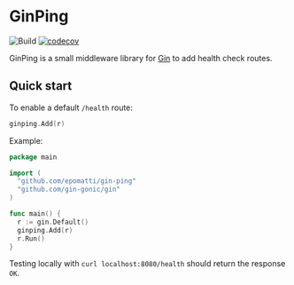 # GinPing

![Build](https://github.com/epomatti/gin-ping/actions/workflows/go.yml/badge.svg) [![codecov](https://codecov.io/gh/epomatti/gin-ping/branch/main/graph/badge.svg?token=FNZD2AMY6K)](https://codecov.io/gh/epomatti/gin-ping)

GinPing is a small middleware library for [Gin][1] to add health check routes.

## Quick start

To enable a default `/health` route:

```go
ginping.Add(r)
```

Example:

```go
package main

import (
  "github.com/epomatti/gin-ping"
  "github.com/gin-gonic/gin"
)

func main() {
  r := gin.Default()
  ginping.Add(r)
  r.Run()
}
```

Testing locally with `curl localhost:8080/health` should return the response `OK`.

[1]: https://github.com/gin-gonic/gin
